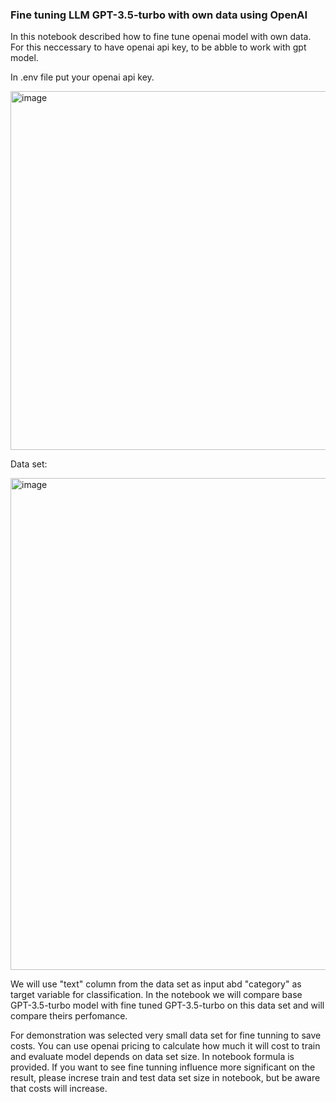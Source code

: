 ### Fine tuning LLM GPT-3.5-turbo with own data using OpenAI

In this notebook described how to fine tune openai model with own data.
For this neccessary to have openai api key, to be abble to work with gpt model.

In .env file put your openai api key.

<img width="574" alt="image" src="https://github.com/user-attachments/assets/e42c9cc0-a598-471c-a03e-fcabedcc4647">


Data set:

<img width="787" alt="image" src="https://github.com/user-attachments/assets/f2551e4e-57f0-4360-b341-ed94c561f1f6">

We will use "text" column from the data set as input abd "category" as target variable for classification.
In the notebook we will compare base GPT-3.5-turbo model with fine tuned GPT-3.5-turbo on this data set and will compare theirs perfomance.

For demonstration was selected very small data set for fine tunning to save costs. 
You can use openai pricing to calculate how much it will cost to train and evaluate model depends on data set size. In notebook formula is provided. 
If you want to see fine tunning influence more significant on the result, please increse train and test data set size in notebook, but be aware that costs will increase.
